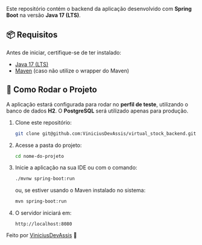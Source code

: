 Este repositório contém o backend da aplicação desenvolvido com **Spring Boot** na versão **Java 17 (LTS)**.

## 📦 Requisitos
Antes de iniciar, certifique-se de ter instalado:
- [Java 17 (LTS)](https://www.azul.com/downloads/?version=java-17-lts&package=jdk#zulu)
- [Maven](https://maven.apache.org/) (caso não utilize o wrapper do Maven)

## 🔧 Como Rodar o Projeto

A aplicação estará configurada para rodar no **perfil de teste**, utilizando o banco de dados **H2**. O **PostgreSQL** será utilizado apenas para produção.

1. Clone este repositório:
   ```sh
   git clone git@github.com:ViniciusDevAssis/virtual_stock_backend.git
   ```
2. Acesse a pasta do projeto:
   ```sh
   cd nome-do-projeto
   ```
3. Inicie a aplicação na sua IDE ou com o comando:
   ```sh
   ./mvnw spring-boot:run
   ```
   ou, se estiver usando o Maven instalado no sistema:
   ```sh
   mvn spring-boot:run
   ```

4. O servidor iniciará em:
   ```
   http://localhost:8080
   ```

Feito por [ViniciusDevAssis](https://github.com/ViniciusDevAssis) 🚀

